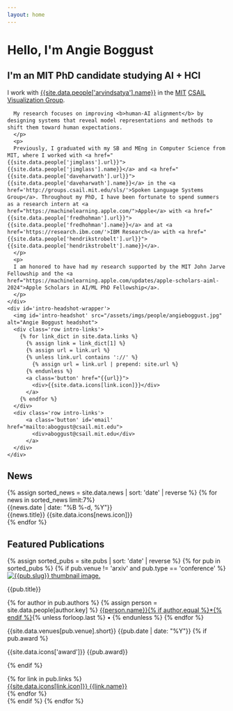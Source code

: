 ```yaml
---
layout: home
---
```

<div id='intro'>
  <h1 id='intro-title'>Hello, I'm Angie Boggust</h1>
  <h2 id='intro-subtitle'>I'm an MIT PhD candidate studying AI + HCI</h2>
  <div id='intro-description'>
    <div id='intro-text-wrapper'>
      <p>
      I work with <a href="{{site.data.people['arvindsatya'].url}}">{{site.data.people['arvindsatya'].name}}</a> in the <a href='http://www.mit.edu/'>MIT</a> <a href='https://www.csail.mit.edu/'>CSAIL</a> <a href='http://vis.mit.edu/'>Visualization Group</a>.

      My research focuses on improving <b>human-AI alignment</b> by designing systems that reveal model representations and methods to shift them toward human expectations.
      </p>
      <p>
      Previously, I graduated with my SB and MEng in Computer Science from MIT, where I worked with <a href="{{site.data.people['jimglass'].url}}">{{site.data.people['jimglass'].name}}</a> and <a href="{{site.data.people['daveharwath'].url}}">{{site.data.people['daveharwath'].name}}</a> in the <a href='http://groups.csail.mit.edu/sls/'>Spoken Language Systems Group</a>. Throughout my PhD, I have been fortunate to spend summers as a research intern at <a href="https://machinelearning.apple.com/">Apple</a> with <a href="{{site.data.people['fredhohman'].url}}">{{site.data.people['fredhohman'].name}}</a> and at <a href='https://research.ibm.com/'>IBM Research</a> with <a href="{{site.data.people['hendrikstrobelt'].url}}">{{site.data.people['hendrikstrobelt'].name}}</a>.
      </p>
      <p>
      I am honored to have had my research supported by the MIT John Jarve Fellowship and the <a href="https://machinelearning.apple.com/updates/apple-scholars-aiml-2024">Apple Scholars in AI/ML PhD Fellowship</a>.
      </p>
    </div>
    <div id='intro-headshot-wrapper'>
      <img id='intro-headshot' src="/assets/imgs/people/angieboggust.jpg" alt="Angie Boggust headshot">
      <div class='row intro-links'>
        {% for link_dict in site.data.links %}
          {% assign link = link_dict[1] %}
          {% assign url = link.url %}
          {% unless link.url contains '://' %}
            {% assign url = link.url | prepend: site.url %}
          {% endunless %}
          <a class='button' href="{{url}}">
            <div>{{site.data.icons[link.icon]}}</div>
          </a>
        {% endfor %}
      </div>
      <div class='row intro-links'>
          <a class='button' id='email' href="mailto:aboggust@csail.mit.edu">
            <div>aboggust@csail.mit.edu</div>
          </a>
      </div>
    </div>
  </div>
</div>

<div id='news' class='section'>
  <h2 class='section-title'>News</h2>
  {% assign sorted_news = site.data.news | sort: 'date' | reverse %}
  {% for news in sorted_news limit:7%}
    <div class='news'>
      <div class='news-date'>{{news.date | date: "%B %-d, %Y"}}</div>
      <div class='news-title'>{{news.title}} {{site.data.icons[news.icon]}}</div>
    </div>
  {% endfor %}
</div>

<div id='publications' class='section'>
  <h2 class='section-title'>Featured Publications</h2>
  {% assign sorted_pubs = site.pubs | sort: 'date' | reverse %}
  {% for pub in sorted_pubs %}
  {% if pub.venue != 'arxiv' and pub.type == 'conference' %}
    <div class='publication'>
      <div class='publication-image'>
        <a href="{{pub.links[0].url}}">
          <img class='publication-img' src="/assets/imgs/thumbs/{{pub.slug}}.jpg" alt="{{pub.slug}} thumbnail image.">
        </a>
      </div>
      <div class='publication-info'>
        <div class='publication-detail'>
          <p class='publication-title'>{{pub.title}}</p>
          <p class='publication-authors'>
            {% for author in pub.authors %}
              {% assign person = site.data.people[author.key] %}
              <a class='publication-author' style="{% if person.name == 'Angie Boggust' %} font-weight: bold {% endif %}" href="{{person.url}}">{{person.name}}{% if author.equal %}*{% endif %}</a>{% unless forloop.last %}
              <span class='publication-author'> • </span>
              {% endunless %}
            {% endfor %}
          </p>
          <p class='publication-venue'>{{site.data.venues[pub.venue].short}} {{pub.date | date: "%Y"}}
          {% if pub.award %}
          <p class='publication-award'>{{site.data.icons['award']}} {{pub.award}}</p>
          {% endif %}
          </p>
        </div>
        <div class='publication-links row'>
          {% for link in pub.links %}
            <div class='button'><a class='publication-link' href="{{link.url}}">{{site.data.icons[link.icon]}} {{link.name}}</a></div>
          {% endfor %}
        </div>
      </div>
    </div>
  {% endif %}
  {% endfor %}
</div>